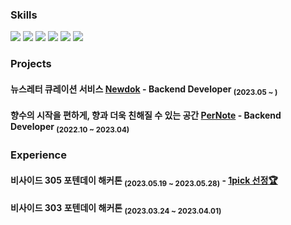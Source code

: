 ### Skills
<p>
  <img src="https://img.shields.io/badge/NestJS-E0234E?style=flat-square&logo=NestJS&logoColor=white"/>
  <img src="https://img.shields.io/badge/TypeScript-3178C6?style=flat-square&logo=TypeScript&logoColor=white"/>
  <img src="https://img.shields.io/badge/Node.js-339933?style=flat-square&logo=Node.js&logoColor=white"/>
  <img src="https://img.shields.io/badge/Express-00AAE70?style=flat-square&logo=Express&logoColor=black"/>
  <img src="https://img.shields.io/badge/MySQL-4479A1?style=flat-square&logo=MySQL&logoColor=white"/>
  <img src="https://img.shields.io/badge/Prisma-2D3748?style=flat-square&logo=Prisma&logoColor=white"/>
</p>

### Projects
#### 뉴스레터 큐레이션 서비스 [Newdok](https://github.com/kjyong702/newdok-backend) - Backend Developer <sub>(2023.05 ~ )</sub>
#### 향수의 시작을 편하게, 향과 더욱 친해질 수 있는 공간 [PerNote](https://github.com/teamperNote/perNote-dev) - Backend Developer <sub>(2022.10 ~ 2023.04)</sub>

### Experience
#### 비사이드 305 포텐데이 해커톤 <sub>(2023.05.19 ~ 2023.05.28)</sub> - [1pick 선정🏆](https://bside.best/projects/detail/P230517150803)
#### 비사이드 303 포텐데이 해커톤 <sub>(2023.03.24 ~ 2023.04.01)</sub>
